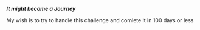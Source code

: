 ***It might become a Journey***

My wish is to try to handle this challenge and comlete it in 100 days or less